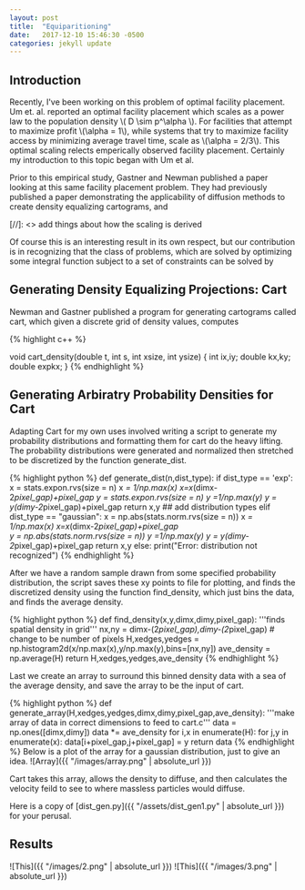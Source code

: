 ```yaml
---
layout: post
title:  "Equiparitioning"
date:   2017-12-10 15:46:30 -0500
categories: jekyll update
---
```

## Introduction
Recently, I've been working on this problem of optimal facility placement. Um et. al. reported an optimal facility placement which scales as a power law to the population density  \\( D \sim p^\alpha \\). For facilities that attempt to maximize profit \\(\alpha = 1\\), while systems that try to maximize facility access by minimizing average travel time, scale as \\(\alpha = 2/3\\). This optimal scaling relects emperically observed facility placement. Certainly my introduction to this topic began with Um et al.

Prior to this empirical study, Gastner and Newman published a paper looking at this same facility placement problem. They had previously published a paper demonstrating the applicability of diffusion methods to create density equalizing cartograms, and 


[//]: <> add things about how the scaling is derived

Of course this is an interesting result in its own respect, but our contribution is in recognizing that the class of problems, which are solved by optimizing some integral function subject to a set of constraints can be solved by 



## Generating Density Equalizing Projections: Cart
Newman and Gastner published a program for generating cartograms called cart, which given a discrete grid of density values, computes 


{% highlight c++ %}

void cart_density(double t, int s, int xsize, int ysize)
{
  int ix,iy;
  double kx,ky;
  double expkx;
}
{% endhighlight %}

## Generating Arbiratry Probability Densities for Cart

Adapting Cart for my own uses involved writing a script to generate my probability distributions and formatting them for cart do the heavy lifting. The probability distributions were generated and normalized then stretched to be discretized by the function generate_dist.

{% highlight python %}
def generate_dist(n,dist_type):
	if dist_type == 'exp':
		x = stats.expon.rvs(size = n)
		x *= 1/np.max(x)
		x=x*(dimx-2*pixel_gap)+pixel_gap
		y = stats.expon.rvs(size = n)
		y *=1/np.max(y)
		y = y*(dimy-2*pixel_gap)+pixel_gap
		return x,y
	## add distribution types
	elif dist_type == "gaussian":
		x = np.abs(stats.norm.rvs(size = n))
		x *= 1/np.max(x)
		x=x*(dimx-2*pixel_gap)+pixel_gap		
		y = np.abs(stats.norm.rvs(size = n))
		y *=1/np.max(y)
		y = y*(dimy-2*pixel_gap)+pixel_gap
		return x,y
	else:
		print("Error: distribution not recognized")
{% endhighlight %}

After we have a random sample drawn from some specified probability distribution, the script saves these xy points to file for plotting, and finds the discretized density using the function find_density, which just bins the data, and finds the average density.

{% highlight python %}
def find_density(x,y,dimx,dimy,pixel_gap):
	'''finds spatial density in grid'''
	nx,ny = dimx-(2*pixel_gap),dimy-(2*pixel_gap) # change to be number of pixels
	H,xedges,yedges = np.histogram2d(x/np.max(x),y/np.max(y),bins=[nx,ny])
	ave_density = np.average(H)
	return H,xedges,yedges,ave_density
{% endhighlight %}

Last we create an array to surround this binned density data with a sea of the average density, and save the array to be the input of cart. 

{% highlight python %}
def generate_array(H,xedges,yedges,dimx,dimy,pixel_gap,ave_density):
	'''make array of data in correct dimensions to feed to cart.c'''
	data = np.ones([dimx,dimy])
	data *= ave_density
	for i,x in enumerate(H):
		for j,y in enumerate(x):
			data[i+pixel_gap,j+pixel_gap] = y
	return data
{% endhighlight %}
Below is a plot of the array for a gaussian distribution, just to give an idea.
![Array]({{ "/images/array.png" | absolute_url }})

Cart takes this array, allows the density to diffuse, and then calculates the velocity feild to see to where massless particles would diffuse. 

Here is a copy of [dist_gen.py]({{ "/assets/dist_gen1.py" | absolute_url }})  for your perusal.

## Results

![This]({{ "/images/2.png" | absolute_url }})
![This]({{ "/images/3.png" | absolute_url }})
